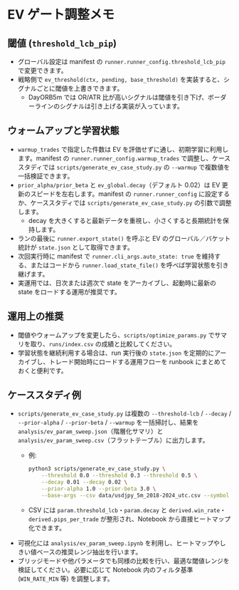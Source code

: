 # EV ゲート調整メモ

## 閾値 (`threshold_lcb_pip`)
- グローバル設定は manifest の `runner.runner_config.threshold_lcb_pip` で変更できます。
- 戦略側で `ev_threshold(ctx, pending, base_threshold)` を実装すると、シグナルごとに閾値を上書きできます。
  - DayORB5m では OR/ATR 比が高いシグナルは閾値を引き下げ、ボーダーラインのシグナルは引き上げる実装が入っています。

## ウォームアップと学習状態
- `warmup_trades` で指定した件数は EV を評価せずに通し、初期学習に利用します。manifest の `runner.runner_config.warmup_trades` で調整し、ケーススタディでは `scripts/generate_ev_case_study.py` の `--warmup` で複数値を一括検証できます。
- `prior_alpha/prior_beta` と `ev_global.decay`（デフォルト 0.02）は EV 更新のスピードを左右します。manifest の `runner.runner_config` に設定するか、ケーススタディでは `scripts/generate_ev_case_study.py` の引数で調整します。
  - decay を大きくすると最新データを重視し、小さくすると長期統計を保持します。
- ランの最後に `runner.export_state()` を呼ぶと EV のグローバル／バケット統計が `state.json` として取得できます。
- 次回実行時に manifest で `runner.cli_args.auto_state: true` を維持する、またはコードから `runner.load_state_file()` を呼べば学習状態を引き継げます。
- 実運用では、日次または週次で state をアーカイブし、起動時に最新の state をロードする運用が推奨です。

## 運用上の推奨
- 閾値やウォームアップを変更したら、`scripts/optimize_params.py` でサマリを取り、`runs/index.csv` の成績と比較してください。
- 学習状態を継続利用する場合は、run 実行後の `state.json` を定期的にアーカイブし、トレード開始時にロードする運用フローを runbook にまとめておくと便利です。

## ケーススタディ例
- `scripts/generate_ev_case_study.py` は複数の `--threshold-lcb` / `--decay` / `--prior-alpha` / `--prior-beta` / `--warmup` を一括掃討し、結果を `analysis/ev_param_sweep.json`（階層化サマリ）と `analysis/ev_param_sweep.csv`（フラットテーブル）に出力します。
  - 例:

    ```bash
    python3 scripts/generate_ev_case_study.py \
        --threshold 0.0 --threshold 0.3 --threshold 0.5 \
        --decay 0.01 --decay 0.02 \
        --prior-alpha 1.0 --prior-beta 3.0 \
        --base-args --csv data/usdjpy_5m_2018-2024_utc.csv --symbol USDJPY --mode conservative --equity 100000
    ```

  - CSV には `param.threshold_lcb`・`param.decay` と `derived.win_rate`・`derived.pips_per_trade` が整形され、Notebook から直接ヒートマップ化できます。
- 可視化には `analysis/ev_param_sweep.ipynb` を利用し、ヒートマップやしきい値ベースの推奨レンジ抽出を行います。
- ブリッジモードや他パラメータでも同様の比較を行い、最適な閾値レンジを検証してください。必要に応じて Notebook 内のフィルタ基準 (`WIN_RATE_MIN` 等) を調整します。
